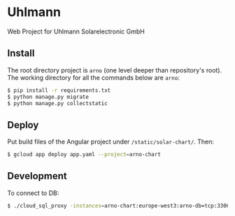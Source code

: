 # Uhlmann
Web Project for Uhlmann Solarelectronic GmbH

## Install

The root directory project is `arno` (one level deeper than
repository's root). The working directory for all the commands below
are `arno`:

```bash
$ pip install -r requirements.txt
$ python manage.py migrate
$ python manage.py collectstatic
```

## Deploy

Put build files of the Angular project under
`/static/solar-chart/`. Then:
```bash
$ gcloud app deploy app.yaml --project=arno-chart
```

## Development

To connect to DB:
```bash
$ ./cloud_sql_proxy -instances=arno-chart:europe-west3:arno-db=tcp:3306
```
